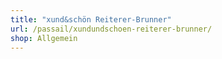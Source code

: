 ```yaml
---
title: "xund&schön Reiterer-Brunner"
url: /passail/xundundschoen-reiterer-brunner/
shop: Allgemein
---
```

